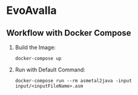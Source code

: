 # EvoAvalla

## Workflow with Docker Compose
1. Build the Image:
    ```shell
    docker-compose up
    ```
   
2. Run with Default Command:
    ```shell
    docker-compose run --rm asmetal2java -input input/<inputFileName>.asm
    ```
